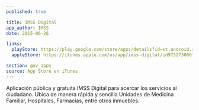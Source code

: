 ```yaml
---
published: true

title: IMSS Digital
app_author: IMSS
date: 2015-06-26

links:
  playStore: https://play.google.com/store/apps/details?id=st.android.imsspublico
  appleStore: https://itunes.apple.com/us/app/imss-digital/id975273006?mt=8

section: gov_apps
source: App Store en iTunes
---
```

Aplicación pública y gratuita IMSS Digital para acercar los servicios al ciudadano. Ubica de manera rápida y sencilla Unidades de Medicina Familiar, Hospitales, Farmacias, entre otros inmuebles.
